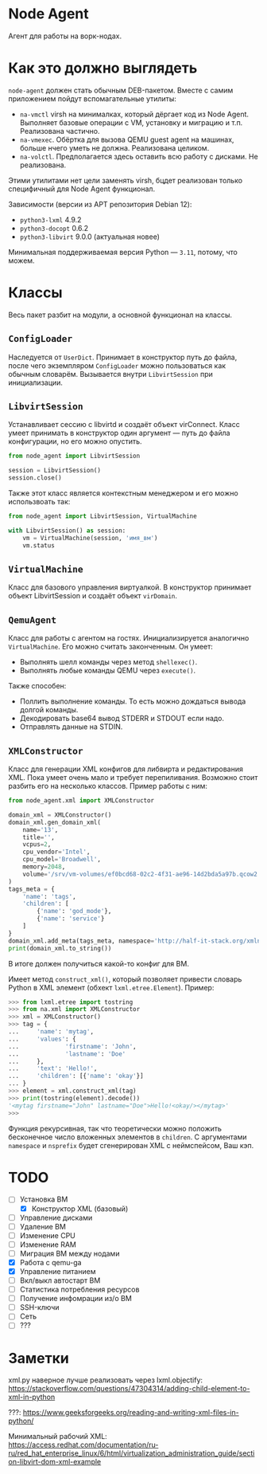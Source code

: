 # Node Agent

Агент для работы на ворк-нодах.

# Как это должно выглядеть

`node-agent` должен стать обычным DEB-пакетом. Вместе с самим приложением пойдут вспомагательные утилиты:

- `na-vmctl` virsh на минималках, который дёргает код из Node Agent. Выполняет базовые операции с VM, установку и миграцию и т.п. Реализована частично.
- `na-vmexec`. Обёртка для вызова QEMU guest agent на машинах, больше нчего уметь не должна. Реализована целиком.
- `na-volctl`. Предполагается здесь оставить всю работу с дисками. Не реализована.

Этими утилитами нет цели заменять virsh, бцдет реализован только специфичный для Node Agent функционал.

Зависимости (версии из APT репозитория Debian 12):

- `python3-lxml` 4.9.2
- `python3-docopt` 0.6.2
- `python3-libvirt` 9.0.0 (актуальная новее)

Минимальная поддерживаемая версия Python — `3.11`, потому, что можем.

# Классы

Весь пакет разбит на модули, а основной функционал на классы.

## `ConfigLoader`

Наследуется от `UserDict`. Принимает в конструктор путь до файла, после чего экземпляром `ConfigLoader` можно пользоваться как обычным словарём. Вызывается внутри `LibvirtSession` при инициализации.

## `LibvirtSession`

Устанавливает сессию с libvirtd и создаёт объект virConnect. Класс умеет принимать в конструктор один аргумент — путь до файла конфигурации, но его можно опустить.

```python
from node_agent import LibvirtSession

session = LibvirtSession()
session.close()
```

Также этот класс является контекстным менеджером и его можно использвоать так:

```python
from node_agent import LibvirtSession, VirtualMachine

with LibvirtSession() as session:
    vm = VirtualMachine(session, 'имя_вм')
    vm.status
```

## `VirtualMachine`

Класс для базового управления виртуалкой. В конструктор принимает объект LibvirtSession и создаёт объект `virDomain`.

## `QemuAgent`

Класс для работы с агентом на гостях. Инициализируется аналогично `VirtualMachine`. Его можно считать законченным. Он умеет:

- Выполнять шелл команды через метод `shellexec()`.
- Выполнять любые команды QEMU через `execute()`.

Также способен:

- Поллить выполнение команды. То есть можно дождаться вывода долгой команды.
- Декодировать base64 вывод STDERR и STDOUT если надо.
- Отправлять данные на STDIN.

## `XMLConstructor`

Класс для генерации XML конфигов для либвирта и редактирования XML. Пока умеет очень мало и требует перепиливания. Возможно стоит разбить его на несколько классов. Пример работы с ним:

```python
from node_agent.xml import XMLConstructor

domain_xml = XMLConstructor()
domain_xml.gen_domain_xml(
    name='13',
    title='',
    vcpus=2,
    cpu_vendor='Intel',
    cpu_model='Broadwell',
    memory=2048,
    volume='/srv/vm-volumes/ef0bcd68-02c2-4f31-ae96-14d2bda5a97b.qcow2',
)
tags_meta = {
    'name': 'tags',
    'children': [
        {'name': 'god_mode'},
        {'name': 'service'}
    ]
}
domain_xml.add_meta(tags_meta, namespace='http://half-it-stack.org/xmlns/tags-meta', nsprefix='tags')
print(domain_xml.to_string())
```

В итоге должен получиться какой-то конфиг для ВМ.

Имеет метод `construct_xml()`, который позволяет привести словарь Python в XML элемент (обхект `lxml.etree.Element`). Пример:

```python
>>> from lxml.etree import tostring
>>> from na.xml import XMLConstructor
>>> xml = XMLConstructor()
>>> tag = {
...     'name': 'mytag',
...     'values': {
...             'firstname': 'John',
...             'lastname': 'Doe'
...     },
...     'text': 'Hello!',
...     'children': [{'name': 'okay'}]
... }
>>> element = xml.construct_xml(tag)
>>> print(tostring(element).decode())
'<mytag firstname="John" lastname="Doe">Hello!<okay/></mytag>'
>>>
```

Функция рекурсивная, так что теоретически можно положить бесконечное число вложенных элементов в `children`. С аргументами `namespace` и `nsprefix` будет сгенерирован XML с неймспейсом, Ваш кэп.

# TODO

- [ ] Установка ВМ
    - [x] Конструктор XML (базовый)
- [ ] Управление дисками
- [ ] Удаление ВМ
- [ ] Изменение CPU
- [ ] Изменение RAM
- [ ] Миграция ВМ между нодами
- [x] Работа с qemu-ga
- [x] Управление питанием
- [ ] Вкл/выкл автостарт ВМ
- [ ] Статистика потребления ресурсов
- [ ] Получение инфомрации из/о ВМ
- [ ] SSH-ключи
- [ ] Сеть
- [ ] ???

# Заметки

xml.py наверное лучше реализовать через lxml.objectify: https://stackoverflow.com/questions/47304314/adding-child-element-to-xml-in-python

???: https://www.geeksforgeeks.org/reading-and-writing-xml-files-in-python/

Минимальный рабочий XML: https://access.redhat.com/documentation/ru-ru/red_hat_enterprise_linux/6/html/virtualization_administration_guide/section-libvirt-dom-xml-example
